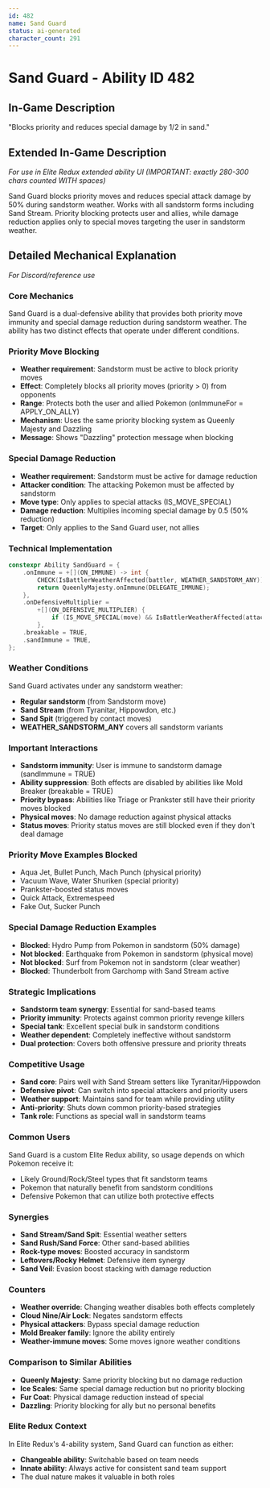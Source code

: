 ```yaml
---
id: 482
name: Sand Guard
status: ai-generated
character_count: 291
---
```


# Sand Guard - Ability ID 482

## In-Game Description
"Blocks priority and reduces special damage by 1/2 in sand."

## Extended In-Game Description
*For use in Elite Redux extended ability UI (IMPORTANT: exactly 280-300 chars counted WITH spaces)*

Sand Guard blocks priority moves and reduces special attack damage by 50% during sandstorm weather. Works with all sandstorm forms including Sand Stream. Priority blocking protects user and allies, while damage reduction applies only to special moves targeting the user in sandstorm weather.

## Detailed Mechanical Explanation
*For Discord/reference use*

### Core Mechanics
Sand Guard is a dual-defensive ability that provides both priority move immunity and special damage reduction during sandstorm weather. The ability has two distinct effects that operate under different conditions.

### Priority Move Blocking
- **Weather requirement**: Sandstorm must be active to block priority moves
- **Effect**: Completely blocks all priority moves (priority > 0) from opponents
- **Range**: Protects both the user and allied Pokemon (onImmuneFor = APPLY_ON_ALLY)
- **Mechanism**: Uses the same priority blocking system as Queenly Majesty and Dazzling
- **Message**: Shows "Dazzling" protection message when blocking

### Special Damage Reduction
- **Weather requirement**: Sandstorm must be active for damage reduction
- **Attacker condition**: The attacking Pokemon must be affected by sandstorm
- **Move type**: Only applies to special attacks (IS_MOVE_SPECIAL)
- **Damage reduction**: Multiplies incoming special damage by 0.5 (50% reduction)
- **Target**: Only applies to the Sand Guard user, not allies

### Technical Implementation
```c
constexpr Ability SandGuard = {
    .onImmune = +[](ON_IMMUNE) -> int {
        CHECK(IsBattlerWeatherAffected(battler, WEATHER_SANDSTORM_ANY));
        return QueenlyMajesty.onImmune(DELEGATE_IMMUNE);
    },
    .onDefensiveMultiplier =
        +[](ON_DEFENSIVE_MULTIPLIER) {
            if (IS_MOVE_SPECIAL(move) && IsBattlerWeatherAffected(attacker, WEATHER_SANDSTORM_ANY)) MUL(.5);
        },
    .breakable = TRUE,
    .sandImmune = TRUE,
};
```

### Weather Conditions
Sand Guard activates under any sandstorm weather:
- **Regular sandstorm** (from Sandstorm move)
- **Sand Stream** (from Tyranitar, Hippowdon, etc.)
- **Sand Spit** (triggered by contact moves)
- **WEATHER_SANDSTORM_ANY** covers all sandstorm variants

### Important Interactions
- **Sandstorm immunity**: User is immune to sandstorm damage (sandImmune = TRUE)
- **Ability suppression**: Both effects are disabled by abilities like Mold Breaker (breakable = TRUE)
- **Priority bypass**: Abilities like Triage or Prankster still have their priority moves blocked
- **Physical moves**: No damage reduction against physical attacks
- **Status moves**: Priority status moves are still blocked even if they don't deal damage

### Priority Move Examples Blocked
- Aqua Jet, Bullet Punch, Mach Punch (physical priority)
- Vacuum Wave, Water Shuriken (special priority)
- Prankster-boosted status moves
- Quick Attack, Extremespeed
- Fake Out, Sucker Punch

### Special Damage Reduction Examples
- **Blocked**: Hydro Pump from Pokemon in sandstorm (50% damage)
- **Not blocked**: Earthquake from Pokemon in sandstorm (physical move)
- **Not blocked**: Surf from Pokemon not in sandstorm (clear weather)
- **Blocked**: Thunderbolt from Garchomp with Sand Stream active

### Strategic Implications
- **Sandstorm team synergy**: Essential for sand-based teams
- **Priority immunity**: Protects against common priority revenge killers
- **Special tank**: Excellent special bulk in sandstorm conditions
- **Weather dependent**: Completely ineffective without sandstorm
- **Dual protection**: Covers both offensive pressure and priority threats

### Competitive Usage
- **Sand core**: Pairs well with Sand Stream setters like Tyranitar/Hippowdon
- **Defensive pivot**: Can switch into special attackers and priority users
- **Weather support**: Maintains sand for team while providing utility
- **Anti-priority**: Shuts down common priority-based strategies
- **Tank role**: Functions as special wall in sandstorm teams

### Common Users
Sand Guard is a custom Elite Redux ability, so usage depends on which Pokemon receive it:
- Likely Ground/Rock/Steel types that fit sandstorm teams
- Pokemon that naturally benefit from sandstorm conditions
- Defensive Pokemon that can utilize both protective effects

### Synergies
- **Sand Stream/Sand Spit**: Essential weather setters
- **Sand Rush/Sand Force**: Other sand-based abilities
- **Rock-type moves**: Boosted accuracy in sandstorm
- **Leftovers/Rocky Helmet**: Defensive item synergy
- **Sand Veil**: Evasion boost stacking with damage reduction

### Counters
- **Weather override**: Changing weather disables both effects completely
- **Cloud Nine/Air Lock**: Negates sandstorm effects
- **Physical attackers**: Bypass special damage reduction
- **Mold Breaker family**: Ignore the ability entirely
- **Weather-immune moves**: Some moves ignore weather conditions

### Comparison to Similar Abilities
- **Queenly Majesty**: Same priority blocking but no damage reduction
- **Ice Scales**: Same special damage reduction but no priority blocking
- **Fur Coat**: Physical damage reduction instead of special
- **Dazzling**: Priority blocking for ally but no personal benefits

### Elite Redux Context
In Elite Redux's 4-ability system, Sand Guard can function as either:
- **Changeable ability**: Switchable based on team needs
- **Innate ability**: Always active for consistent sand team support
- The dual nature makes it valuable in both roles